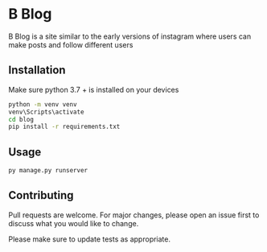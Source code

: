 # B Blog

B Blog is a site similar to the early versions of instagram where users can make posts and follow different users

## Installation

Make sure python 3.7 + is installed on your devices

```bash
python -m venv venv
venv\Scripts\activate
cd blog
pip install -r requirements.txt 
```

## Usage

```bash
py manage.py runserver

```

## Contributing
Pull requests are welcome. For major changes, please open an issue first to discuss what you would like to change.

Please make sure to update tests as appropriate.
